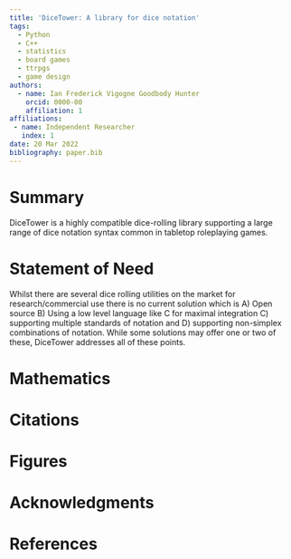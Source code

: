 ```yaml
---
title: 'DiceTower: A library for dice notation'
tags:
  - Python
  - C++
  - statistics
  - board games
  - ttrpgs
  - game design
authors:
  - name: Ian Frederick Vigogne Goodbody Hunter
    orcid: 0000-00
    affiliation: 1
affiliations:
 - name: Independent Researcher
   index: 1
date: 20 Mar 2022
bibliography: paper.bib
---
```


# Summary

DiceTower is a highly compatible dice-rolling library supporting a large range of dice notation syntax common in tabletop roleplaying games.

# Statement of Need
Whilst there are several dice rolling utilities on the market for research/commercial use there is no current solution which is A) Open source B) Using a low level language like C for maximal integration C) supporting multiple standards of notation and D) supporting non-simplex combinations of notation. While some solutions may offer one or two of these, DiceTower addresses all of these points. 

# Mathematics

# Citations

# Figures

# Acknowledgments

# References
